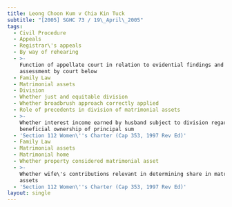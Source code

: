 ```yaml
---
title: Leong Choon Kum v Chia Kin Tuck
subtitle: "[2005] SGHC 73 / 19\_April\_2005"
tags:
  - Civil Procedure
  - Appeals
  - Registrar\'s appeals
  - By way of rehearing
  - >-
    Function of appellate court in relation to evidential findings and
    assessment by court below
  - Family Law
  - Matrimonial assets
  - Division
  - Whether just and equitable division
  - Whether broadbrush approach correctly applied
  - Role of precedents in division of matrimonial assets
  - >-
    Whether interest income earned by husband subject to division regardless of
    beneficial ownership of principal sum
  - 'Section 112 Women\''s Charter (Cap 353, 1997 Rev Ed)'
  - Family Law
  - Matrimonial assets
  - Matrimonial home
  - Whether property considered matrimonial asset
  - >-
    Whether wife\'s contributions relevant in determining share in matrimonial
    assets
  - 'Section 112 Women\''s Charter (Cap 353, 1997 Rev Ed)'
layout: single
---
```



